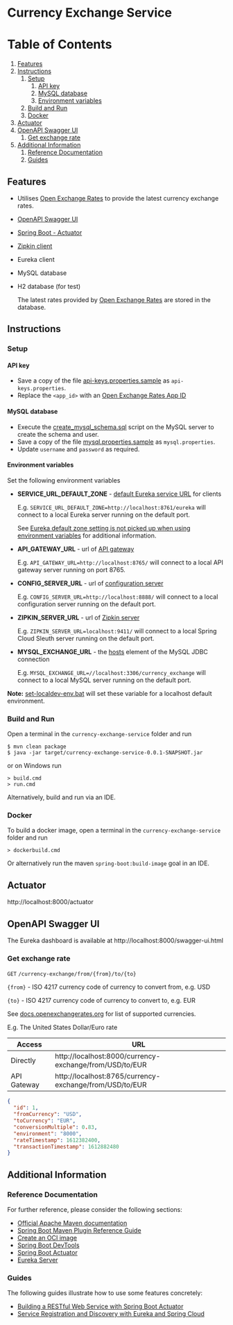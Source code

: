 # Currency Exchange Service

# Table of Contents
1. [Features](#features)
1. [Instructions](#instructions)
   1. [Setup](#setup)
      1. [API key](#api-key)
      1. [MySQL database](#mysql-database)
      1. [Environment variables](#environment-variables)
   1. [Build and Run](#build-and-run)
   1. [Docker](#docker)
1. [Actuator](#actuator)
1. [OpenAPI Swagger UI](#openapi-swagger-ui)
   1. [Get exchange rate](#get-exchange-rate)
1. [Additional Information](#additional-information)
    1. [Reference Documentation](#reference-documentation)
    1. [Guides](#guides)

## Features
- Utilises [Open Exchange Rates](https://openexchangerates.org/) to provide the latest currency exchange rates.
- [OpenAPI Swagger UI](http://localhost:8000/swagger-ui.html)
- [Spring Boot - Actuator](http://localhost:8000/actuator)
- [Zipkin client](https://docs.spring.io/spring-cloud-sleuth/docs/current-SNAPSHOT/reference/html/index.html)
- Eureka client
- MySQL database
- H2 database (for test)

   The latest rates provided by [Open Exchange Rates](https://openexchangerates.org/) are stored in the database. 

## Instructions
### Setup
#### API key
- Save a copy of the file [api-keys.properties.sample](src/main/resources/api-keys.properties.sample)
as `api-keys.properties`.
- Replace the `<app_id>` with an [Open Exchange Rates App ID](https://docs.openexchangerates.org/docs/authentication)  

#### MySQL database
- Execute the [create_mysql_schema.sql](src/main/resources/create_mysql_schema.sql) script on the MySQL server to create the schema and user.
- Save a copy of the file [mysql.properties.sample](src/main/resources/mysql.properties.sample)
  as `mysql.properties`.
- Update `username` and `password` as required. 

#### Environment variables
Set the following environment variables
- **SERVICE_URL_DEFAULT_ZONE** - [default Eureka service URL](https://cloud.spring.io/spring-cloud-netflix/multi/multi__service_discovery_eureka_clients.html) for clients

  E.g. `SERVICE_URL_DEFAULT_ZONE=http://localhost:8761/eureka` will connect to a local Eureka server running on the default port.

  See [Eureka default zone setting is not picked up when using environment variables](https://github.com/spring-cloud/spring-cloud-netflix/issues/2541) for additional information.

- **API_GATEWAY_URL** - url of [API gateway](https://cloud.spring.io/spring-cloud-gateway/reference/html/)

  E.g. `API_GATEWAY_URL=http://localhost:8765/` will connect to a local API gateway server running on port 8765.

- **CONFIG_SERVER_URL** - url of [configuration server](https://cloud.spring.io/spring-cloud-config/reference/html/)

  E.g. `CONFIG_SERVER_URL=http://localhost:8888/` will connect to a local configuration server running on the default port.

- **ZIPKIN_SERVER_URL** - url of [Zipkin server](https://docs.spring.io/spring-cloud-sleuth/docs/current-SNAPSHOT/reference/html/index.html)

  E.g. `ZIPKIN_SERVER_URL=localhost:9411/` will connect to a local Spring Cloud Sleuth server running on the default port.

- **MYSQL_EXCHANGE_URL** - the [hosts](https://dev.mysql.com/doc/connector-j/8.0/en/connector-j-reference-jdbc-url-format.html) element of the MySQL JDBC connection

  E.g. `MYSQL_EXCHANGE_URL=//localhost:3306/currency_exchange` will connect to a local MySQL server running on the default port.

**Note:** [set-localdev-env.bat](set-localdev-env.bat) will set these variable for a localhost default environment.


### Build and Run
Open a terminal in the `currency-exchange-service` folder and run
```shell
$ mvn clean package
$ java -jar target/currency-exchange-service-0.0.1-SNAPSHOT.jar
```
or on Windows run
```shell
> build.cmd
> run.cmd
```
Alternatively, build and run via an IDE.

### Docker
To build a docker image, open a terminal in the `currency-exchange-service` folder and run
```shell
> dockerbuild.cmd
```
Or alternatively run the maven `spring-boot:build-image` goal in an IDE.

## Actuator
http://localhost:8000/actuator

## OpenAPI Swagger UI
The Eureka dashboard is available at http://localhost:8000/swagger-ui.html

### Get exchange rate

`GET` `/currency-exchange/from/{from}/to/{to}`

   `{from}` - ISO 4217 currency code of currency to convert from, e.g. USD

   `{to}` - ISO 4217 currency code of currency to convert to, e.g. EUR

See [docs.openexchangerates.org](https://docs.openexchangerates.org/docs/supported-currencies) for list of supported currencies.

E.g. The United States Dollar/Euro rate

| Access | URL |
|--------|-----|
| Directly | http://localhost:8000/currency-exchange/from/USD/to/EUR |
| API Gateway | http://localhost:8765/currency-exchange/from/USD/to/EUR |

```json
{
  "id": 1,
  "fromCurrency": "USD",
  "toCurrency": "EUR",
  "conversionMultiple": 0.83,
  "environment": "8000",
  "rateTimestamp": 1612382400,
  "transactionTimestamp": 1612882480
}
```

## Additional Information

### Reference Documentation
For further reference, please consider the following sections:

* [Official Apache Maven documentation](https://maven.apache.org/guides/index.html)
* [Spring Boot Maven Plugin Reference Guide](https://docs.spring.io/spring-boot/docs/2.4.2/maven-plugin/reference/html/)
* [Create an OCI image](https://docs.spring.io/spring-boot/docs/2.4.2/maven-plugin/reference/html/#build-image)
* [Spring Boot DevTools](https://docs.spring.io/spring-boot/docs/2.4.2/reference/htmlsingle/#using-boot-devtools)
* [Spring Boot Actuator](https://docs.spring.io/spring-boot/docs/2.4.2/reference/htmlsingle/#production-ready)
* [Eureka Server](https://docs.spring.io/spring-cloud-netflix/docs/current/reference/html/#spring-cloud-eureka-server)

### Guides
The following guides illustrate how to use some features concretely:

* [Building a RESTful Web Service with Spring Boot Actuator](https://spring.io/guides/gs/actuator-service/)
* [Service Registration and Discovery with Eureka and Spring Cloud](https://spring.io/guides/gs/service-registration-and-discovery/)
